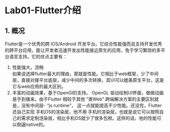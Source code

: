 # Lab01-Flutter介绍
## 1. 概况
Flutter是一个优秀的跨 IOS/Android 开发平台。它综合性能强而且支持开发优秀的跨平台应用，能让开发者迅速开发出性能接近原生的应用，免于学习繁琐的多平台语言支持。它的优点主要有：
1. 性能强大，流畅   
    如果说选择flutter最大的理由，那就是性能。它相比于web框架，少了中间层，直接对接平台底层，减少中间的多次转换，其UI可以媲美原生平台，这是它与web应用的最大区别。
2. 丰富的动画效果，基于OpenGl的支持。
OpenGL 驱动绘制UI界面，做做动画是手到擒来。由于Flutter 相较于其他 “类Web” 跨端解决方案的主要区别就是，没有中间层- “js runtime”， 这一点就能提高不少性能。还没完，Flutter 还自己实现 手机OS的渲染层，他不用 手机的渲染层，也就是说它可以按照自己的需求定制渲染层，相比手机OS就少了很多包袱。这样的话，他的性能可以倒逼native的。

